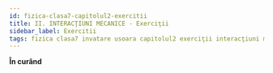 ```yaml
---
id: fizica-clasa7-capitolul2-exercitii
title: II. INTERACŢIUNI MECANICE - Exerciţii
sidebar_label: Exercitii
tags: fizica clasa7 invatare usoara capitolul2 exerciţii interacţiuni mecanice
---
```


**În curând**